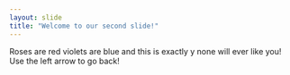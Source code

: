 ```yaml
---
layout: slide
title: "Welcome to our second slide!"
---
```

Roses are red violets are blue and this is exactly y none will ever like you!
Use the left arrow to go back!
